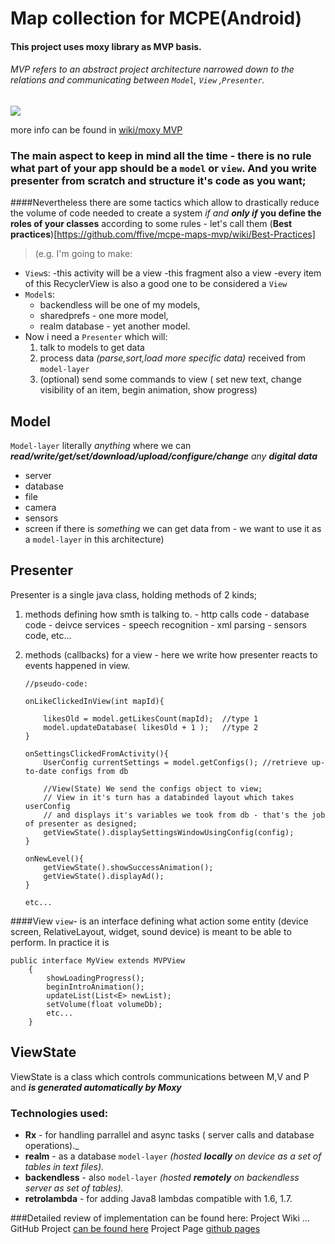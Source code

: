 # Map collection for MCPE(Android)

#### This project uses moxy library as MVP basis.
###### MVP refers to an abstract project architecture narrowed down to the relations and communicating  between `Model`, `View` ,`Presenter`.

![](https://camo.githubusercontent.com/d0a4baaa8261d93d56367a0d82f3be91abdd95bf/68747470733a2f2f686162726173746f726167652e6f72672f66696c65732f6132652f6235312f3862342f61326562353138623436356134646639623437653638373934353139323730642e676966)

more info can be found in [wiki/moxy MVP](https://github.com/ffive/mcpe-maps-mvp/wiki/Moxy-MVP)

### The main aspect to keep in mind all the time - there is no rule what part of your app should be a `model` or `view`. And you write presenter from scratch and structure it's code as you want;

####Nevertheless there are some tactics which allow to drastically reduce the volume of code needed to create a system _if and **only if**_ **you define the roles of your classes** according to some rules - let's call them (**Best practices**)[https://github.com/ffive/mcpe-maps-mvp/wiki/Best-Practices]
>(e.g. I'm going to make:
- `View`s:
	-this activity will be a view
	-this fragment also a view
	-every item of this RecyclerView is also a good one to be considered a `View`
- `Model`s:
	- backendless will be one of my models,
	- sharedprefs - one more model,
	- realm database - yet another model.
- Now i need a `Presenter` which will:
	1. talk to models to get data
	2. process data _(parse,sort,load more specific data)_ received from `model-layer`
	3. (optional) send some commands to view ( set new text, change visibility of an item, begin animation, show progress)

## Model
`Model-layer` literally _anything_ where we can _**read/write/get/set/download/upload/configure/change** any **digital data**_
- server
- database
- file
- camera
- sensors
- screen
if there is _something_ we can get data from - we want to use it as a `model-layer` in this architecture)

## Presenter
Presenter is a single java class, holding methods of 2 kinds;
1. methods defining how smth is talking to.
		- http calls code
		- database code
		- deivce services
		- speech recognition
		- xml parsing
		- sensors code, etc...
2. methods (callbacks) for a view - here we write how presenter reacts to events happened in view.

	```
	//pseudo-code:

	onLikeClickedInView(int mapId){

		likesOld = model.getLikesCount(mapId);  //type 1
		model.updateDatabase( likesOld + 1 );   //type 2
	}

	onSettingsClickedFromActivity(){
		UserConfig currentSettings = model.getConfigs(); //retrieve up-to-date configs from db
	
		//View(State) We send the configs object to view;
		// View in it's turn has a databinded layout which takes userConfig 
		// and displays it's variables we took from db - that's the job of presenter as designed;
		getViewState().displaySettingsWindowUsingConfig(config); 	
	}

	onNewLevel(){
		getViewState().showSuccessAnimation();
		getViewState().displayAd();
	}
	
	etc...
	```
####View
`view`- is an interface defining what action some entity (device screen, RelativeLayout, widget, sound device)  is meant to be able to perform. In practice it is 
```
public interface MyView extends MVPView
	{
		showLoadingProgress();
		beginIntroAnimation();
		updateList(List<E> newList);
		setVolume(float volumeDb);
		etc...
	}
```

## ViewState
ViewState is a class which controls communications between M,V and P  and **_is generated automatically by Moxy_**

### Technologies used:
- **Rx** - for handling parrallel and async tasks ( server calls and database operations)._  
- **realm** - as a database `model-layer` _(hosted **locally** on device as a set of tables in text files)._
- **backendless** - also `model-layer` _(hosted **remotely** on backendless server as set of tables)._
- **retrolambda** - for adding Java8 lambdas compatible with 1.6, 1.7.

###Detailed review of implementation can be found here:
	Project Wiki ...
	GitHub Project [can be found here](https://github.com/ffive/mcpe-maps-mvp/projects/1)
	Project Page [github pages](https://github.com/ffive/mcpe-maps-mvp/projects/1)
